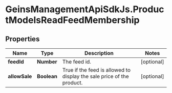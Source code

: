 # GeinsManagementApiSdkJs.ProductModelsReadFeedMembership

## Properties

Name | Type | Description | Notes
------------ | ------------- | ------------- | -------------
**feedId** | **Number** | The feed id. | [optional] 
**allowSale** | **Boolean** | True if the feed is allowed to display the sale price of the product. | [optional] 


